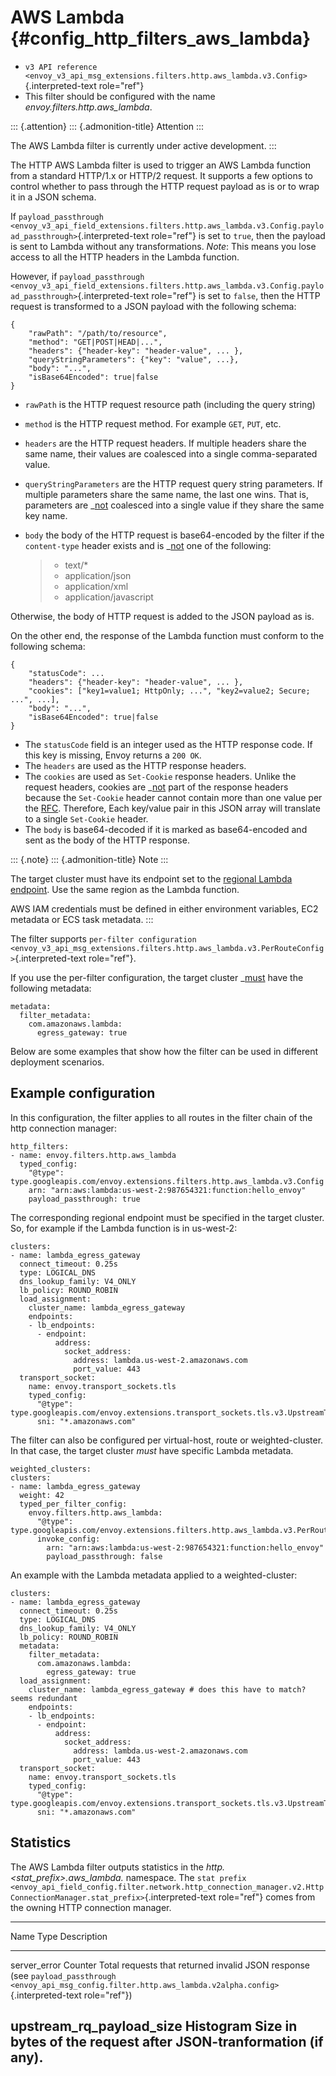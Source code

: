 AWS Lambda {#config_http_filters_aws_lambda}
==========

-   `v3 API reference <envoy_v3_api_msg_extensions.filters.http.aws_lambda.v3.Config>`{.interpreted-text
    role="ref"}
-   This filter should be configured with the name
    *envoy.filters.http.aws\_lambda*.

::: {.attention}
::: {.admonition-title}
Attention
:::

The AWS Lambda filter is currently under active development.
:::

The HTTP AWS Lambda filter is used to trigger an AWS Lambda function
from a standard HTTP/1.x or HTTP/2 request. It supports a few options to
control whether to pass through the HTTP request payload as is or to
wrap it in a JSON schema.

If
`payload_passthrough <envoy_v3_api_field_extensions.filters.http.aws_lambda.v3.Config.payload_passthrough>`{.interpreted-text
role="ref"} is set to `true`, then the payload is sent to Lambda without
any transformations. *Note*: This means you lose access to all the HTTP
headers in the Lambda function.

However, if
`payload_passthrough <envoy_v3_api_field_extensions.filters.http.aws_lambda.v3.Config.payload_passthrough>`{.interpreted-text
role="ref"} is set to `false`, then the HTTP request is transformed to a
JSON payload with the following schema:

``` {.}
{
    "rawPath": "/path/to/resource",
    "method": "GET|POST|HEAD|...",
    "headers": {"header-key": "header-value", ... },
    "queryStringParameters": {"key": "value", ...},
    "body": "...",
    "isBase64Encoded": true|false
}
```

-   `rawPath` is the HTTP request resource path (including the query
    string)

-   `method` is the HTTP request method. For example `GET`, `PUT`, etc.

-   `headers` are the HTTP request headers. If multiple headers share
    the same name, their values are coalesced into a single
    comma-separated value.

-   `queryStringParameters` are the HTTP request query string
    parameters. If multiple parameters share the same name, the last one
    wins. That is, parameters are \_[not]() coalesced into a single
    value if they share the same key name.

-   `body` the body of the HTTP request is base64-encoded by the filter
    if the `content-type` header exists and is \_[not]() one of the
    following:

    > -   text/\*
    > -   application/json
    > -   application/xml
    > -   application/javascript

Otherwise, the body of HTTP request is added to the JSON payload as is.

On the other end, the response of the Lambda function must conform to
the following schema:

``` {.}
{
    "statusCode": ...
    "headers": {"header-key": "header-value", ... },
    "cookies": ["key1=value1; HttpOnly; ...", "key2=value2; Secure; ...", ...],
    "body": "...",
    "isBase64Encoded": true|false
}
```

-   The `statusCode` field is an integer used as the HTTP response code.
    If this key is missing, Envoy returns a `200 OK`.
-   The `headers` are used as the HTTP response headers.
-   The `cookies` are used as `Set-Cookie` response headers. Unlike the
    request headers, cookies are \_[not]() part of the response headers
    because the `Set-Cookie` header cannot contain more than one value
    per the [RFC](https://tools.ietf.org/html/rfc6265#section-4.1).
    Therefore, Each key/value pair in this JSON array will translate to
    a single `Set-Cookie` header.
-   The `body` is base64-decoded if it is marked as base64-encoded and
    sent as the body of the HTTP response.

::: {.note}
::: {.admonition-title}
Note
:::

The target cluster must have its endpoint set to the [regional Lambda
endpoint](https://docs.aws.amazon.com/general/latest/gr/lambda-service.html).
Use the same region as the Lambda function.

AWS IAM credentials must be defined in either environment variables, EC2
metadata or ECS task metadata.
:::

The filter supports `per-filter configuration
<envoy_v3_api_msg_extensions.filters.http.aws_lambda.v3.PerRouteConfig>`{.interpreted-text
role="ref"}.

If you use the per-filter configuration, the target cluster \_[must]()
have the following metadata:

``` {.yaml}
metadata:
  filter_metadata:
    com.amazonaws.lambda:
      egress_gateway: true
```

Below are some examples that show how the filter can be used in
different deployment scenarios.

Example configuration
---------------------

In this configuration, the filter applies to all routes in the filter
chain of the http connection manager:

``` {.yaml}
http_filters:
- name: envoy.filters.http.aws_lambda
  typed_config:
    "@type": type.googleapis.com/envoy.extensions.filters.http.aws_lambda.v3.Config
    arn: "arn:aws:lambda:us-west-2:987654321:function:hello_envoy"
    payload_passthrough: true
```

The corresponding regional endpoint must be specified in the target
cluster. So, for example if the Lambda function is in us-west-2:

``` {.yaml}
clusters:
- name: lambda_egress_gateway
  connect_timeout: 0.25s
  type: LOGICAL_DNS
  dns_lookup_family: V4_ONLY
  lb_policy: ROUND_ROBIN
  load_assignment:
    cluster_name: lambda_egress_gateway
    endpoints:
    - lb_endpoints:
      - endpoint:
          address:
            socket_address:
              address: lambda.us-west-2.amazonaws.com
              port_value: 443
  transport_socket:
    name: envoy.transport_sockets.tls
    typed_config:
      "@type": type.googleapis.com/envoy.extensions.transport_sockets.tls.v3.UpstreamTlsContext
      sni: "*.amazonaws.com"
```

The filter can also be configured per virtual-host, route or
weighted-cluster. In that case, the target cluster *must* have specific
Lambda metadata.

``` {.yaml}
weighted_clusters:
clusters:
- name: lambda_egress_gateway
  weight: 42
  typed_per_filter_config:
    envoy.filters.http.aws_lambda:
      "@type": type.googleapis.com/envoy.extensions.filters.http.aws_lambda.v3.PerRouteConfig
      invoke_config:
        arn: "arn:aws:lambda:us-west-2:987654321:function:hello_envoy"
        payload_passthrough: false
```

An example with the Lambda metadata applied to a weighted-cluster:

``` {.yaml}
clusters:
- name: lambda_egress_gateway
  connect_timeout: 0.25s
  type: LOGICAL_DNS
  dns_lookup_family: V4_ONLY
  lb_policy: ROUND_ROBIN
  metadata:
    filter_metadata:
      com.amazonaws.lambda:
        egress_gateway: true
  load_assignment:
    cluster_name: lambda_egress_gateway # does this have to match? seems redundant
    endpoints:
    - lb_endpoints:
      - endpoint:
          address:
            socket_address:
              address: lambda.us-west-2.amazonaws.com
              port_value: 443
  transport_socket:
    name: envoy.transport_sockets.tls
    typed_config:
      "@type": type.googleapis.com/envoy.extensions.transport_sockets.tls.v3.UpstreamTlsContext
      sni: "*.amazonaws.com"
```

Statistics
----------

The AWS Lambda filter outputs statistics in the
*http.\<stat\_prefix\>.aws\_lambda.* namespace. The
`stat prefix <envoy_api_field_config.filter.network.http_connection_manager.v2.HttpConnectionManager.stat_prefix>`{.interpreted-text
role="ref"} comes from the owning HTTP connection manager.

  ------------------------------------------------------------------------------------------------------------------------------------------------------
  Name                          Type              Description
  ----------------------------- ----------------- ------------------------------------------------------------------------------------------------------
  server\_error                 Counter           Total requests that returned invalid JSON response (see
                                                  `payload_passthrough <envoy_api_msg_config.filter.http.aws_lambda.v2alpha.config>`{.interpreted-text
                                                  role="ref"})

  upstream\_rq\_payload\_size   Histogram         Size in bytes of the request after JSON-tranformation (if any).
  ------------------------------------------------------------------------------------------------------------------------------------------------------
